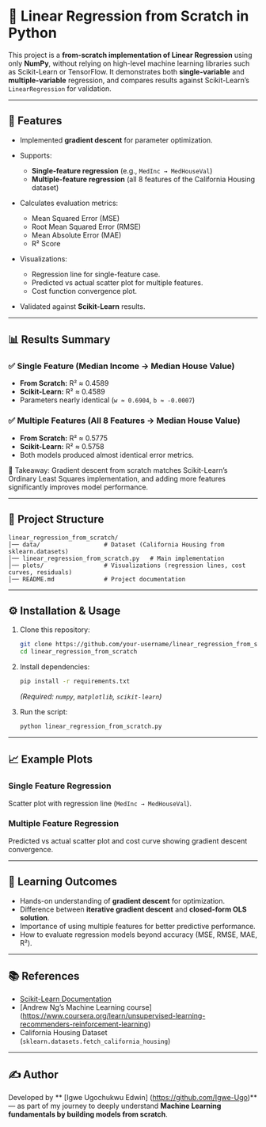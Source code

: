 # 📘 Linear Regression from Scratch in Python

This project is a **from-scratch implementation of Linear Regression** using only **NumPy**, without relying on high-level machine learning libraries such as Scikit-Learn or TensorFlow. It demonstrates both **single-variable** and **multiple-variable** regression, and compares results against Scikit-Learn’s `LinearRegression` for validation.

---

## 🚀 Features

* Implemented **gradient descent** for parameter optimization.
* Supports:

  * **Single-feature regression** (e.g., `MedInc → MedHouseVal`)
  * **Multiple-feature regression** (all 8 features of the California Housing dataset)
* Calculates evaluation metrics:

  * Mean Squared Error (MSE)
  * Root Mean Squared Error (RMSE)
  * Mean Absolute Error (MAE)
  * R² Score
* Visualizations:

  * Regression line for single-feature case.
  * Predicted vs actual scatter plot for multiple features.
  * Cost function convergence plot.
* Validated against **Scikit-Learn** results.

---

## 📊 Results Summary

### ✅ Single Feature (Median Income → Median House Value)

* **From Scratch:** R² ≈ 0.4589
* **Scikit-Learn:** R² ≈ 0.4589
* Parameters nearly identical (`w ≈ 0.6904`, `b ≈ -0.0007`)

### ✅ Multiple Features (All 8 Features → Median House Value)

* **From Scratch:** R² ≈ 0.5775
* **Scikit-Learn:** R² ≈ 0.5758
* Both models produced almost identical error metrics.

📌 Takeaway: Gradient descent from scratch matches Scikit-Learn’s Ordinary Least Squares implementation, and adding more features significantly improves model performance.

---

## 📂 Project Structure

```
linear_regression_from_scratch/
│── data/                  # Dataset (California Housing from sklearn.datasets)
│── linear_regression_from_scratch.py   # Main implementation
│── plots/                 # Visualizations (regression lines, cost curves, residuals)
│── README.md              # Project documentation
```

---

## ⚙️ Installation & Usage

1. Clone this repository:

   ```bash
   git clone https://github.com/your-username/linear_regression_from_scratch.git
   cd linear_regression_from_scratch
   ```

2. Install dependencies:

   ```bash
   pip install -r requirements.txt
   ```

   *(Required: `numpy`, `matplotlib`, `scikit-learn`)*

3. Run the script:

   ```bash
   python linear_regression_from_scratch.py
   ```

---

## 📈 Example Plots

### Single Feature Regression

Scatter plot with regression line (`MedInc → MedHouseVal`).

### Multiple Feature Regression

Predicted vs actual scatter plot and cost curve showing gradient descent convergence.

---

## 🔬 Learning Outcomes

* Hands-on understanding of **gradient descent** for optimization.
* Difference between **iterative gradient descent** and **closed-form OLS solution**.
* Importance of using multiple features for better predictive performance.
* How to evaluate regression models beyond accuracy (MSE, RMSE, MAE, R²).

---

## 📚 References

* [Scikit-Learn Documentation](https://scikit-learn.org/stable/modules/generated/sklearn.linear_model.LinearRegression.html)
* [Andrew Ng’s Machine Learning course] (https://www.coursera.org/learn/unsupervised-learning-recommenders-reinforcement-learning)
* California Housing Dataset (`sklearn.datasets.fetch_california_housing`)

---

## ✍️ Author

Developed by ** [Igwe Ugochukwu Edwin] (https://github.com/Igwe-Ugo)** — as part of my journey to deeply understand **Machine Learning fundamentals by building models from scratch**.


